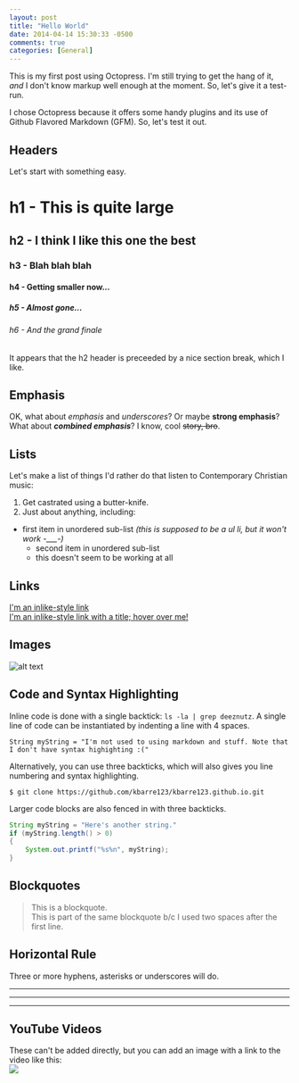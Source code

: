 ```yaml
---
layout: post
title: "Hello World"
date: 2014-04-14 15:30:33 -0500
comments: true
categories: [General] 
---
```


This is my first post using Octopress. I'm still trying to get the hang of it, *and* I don't know markup well enough at the moment. So, let's give it a test-run.
<!-- more -->

I chose Octopress because it offers some handy plugins and its use of Github Flavored Markdown (GFM). So, let's test it out.

## Headers
Let's start with something easy.
# h1 - This is quite large
## h2 - I think I like this one the best
### h3 - Blah blah blah
#### h4 - Getting smaller now...
##### h5 - Almost gone...
###### h6 - And the grand finale

It appears that the h2 header is preceeded by a nice section break, which I like.

## Emphasis
OK, what about *emphasis* and _underscores_? Or maybe **strong emphasis**? What about **_combined emphasis_**? I know, cool ~~story, bro~~.

## Lists
Let's make a list of things I'd rather do that listen to Contemporary Christian music:

1. Get castrated using a butter-knife.
2. Just about anything, including:
* first item in unordered sub-list  _(this is supposed to be a ul li, but it won't work -\_\_\_-)_
  * second item in unordered sub-list
  * this doesn't seem to be working at all

## Links
[I'm an inlike-style link](http://www.google.com)<br>
[I'm an inlike-style link with a title; hover over me!](http://www.google.com "See, I told you.")

## Images
![alt text](https://i.imgur.com/Jx8SJmu.jpg "lolerskates")

## Code and Syntax Highlighting
Inline code is done with a single backtick: `ls -la | grep deeznutz`.  A single line of code can be instantiated by indenting a line with 4 spaces.
    
    String myString = "I'm not used to using markdown and stuff. Note that I don't have syntax highighting :("

Alternatively, you can use three backticks, which will also gives you line numbering and syntax highlighting.  

``` 
$ git clone https://github.com/kbarre123/kbarre123.github.io.git
```

Larger code blocks are also fenced in with three backticks. 

```java Here's some Java code http://www.google.com Link
String myString = "Here's another string."
if (myString.length() > 0)
{
    System.out.printf("%s%n", myString);
}
```

<!--## Tables
Colons can be used to align columns.

| Tables        | Are           | Cool  |
| ------------- |:-------------:| -----:|
| col 3 is      | right-aligned | $1600 |
| col 2 is      | centered      |   $12 |
| zebra stripes | are neat      |    $1 |

The outer pipes (|) are optional, and you don't need to make the raw Markdown line up prettily. You can also use inline Markdown.

Markdown | Less | Pretty
--- | --- | ---
*Still* | `renders` | **nicely**
1 | 2 | 3

First Header  | Second Header
------------- | -------------
Content Cell  | Content Cell
Content Cell  | Content Cell -->

## Blockquotes
> This is a blockquote.  
> This is part of the same blockquote b/c I used two spaces after the first line.

## Horizontal Rule
Three or more hyphens, asterisks or underscores will do.

---
***
___

## YouTube Videos
These can't be added directly, but you can add an image with a link to the video like this:  
<a href="https://www.youtube.com/watch?v=dw2vg9xzb4w" target="blank"><img src="https://img.youtube.com/vi/dw2vg9xzb4w/hqdefault.jpg"></a>